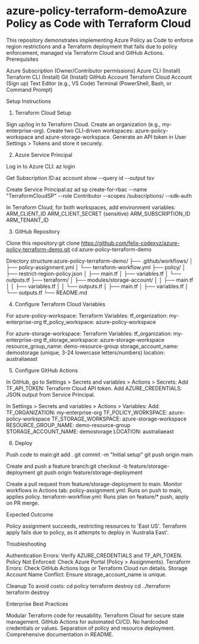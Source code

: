 # azure-policy-terraform-demoAzure Policy as Code with Terraform Cloud
This repository demonstrates implementing Azure Policy as Code to enforce region restrictions and a Terraform deployment that fails due to policy enforcement, managed via Terraform Cloud and GitHub Actions.
Prerequisites

Azure Subscription (Owner/Contributor permissions)
Azure CLI (Install)
Terraform CLI (Install)
Git (Install)
GitHub Account
Terraform Cloud Account (Sign up)
Text Editor (e.g., VS Code)
Terminal (PowerShell, Bash, or Command Prompt)

Setup Instructions
1. Terraform Cloud Setup

Sign up/log in to Terraform Cloud.
Create an organization (e.g., my-enterprise-org).
Create two CLI-driven workspaces: azure-policy-workspace and azure-storage-workspace.
Generate an API token in User Settings > Tokens and store it securely.

2. Azure Service Principal

Log in to Azure CLI: az login


Get Subscription ID:az account show --query id --output tsv


Create Service Principal:az ad sp create-for-rbac --name "TerraformCloudSP" --role Contributor --scopes /subscriptions/<subscription-id> --sdk-auth


In Terraform Cloud, for both workspaces, add environment variables:
ARM_CLIENT_ID
ARM_CLIENT_SECRET (sensitive)
ARM_SUBSCRIPTION_ID
ARM_TENANT_ID



3. GitHub Repository

Clone this repository:git clone https://github.com/felix-codexyz/azure-policy-terraform-demo.git
cd azure-policy-terraform-demo


Directory structure:azure-policy-terraform-demo/
├── .github/workflows/
│   ├── policy-assignment.yml
│   └── terraform-workflow.yml
├── policy/
│   ├── restrict-region-policy.json
│   ├── main.tf
│   ├── variables.tf
│   └── outputs.tf
├── terraform/
│   ├── modules/storage-account/
│   │   ├── main.tf
│   │   ├── variables.tf
│   │   └── outputs.tf
│   ├── main.tf
│   ├── variables.tf
│   └── outputs.tf
└── README.md



4. Configure Terraform Cloud Variables

For azure-policy-workspace:
Terraform Variables:
tf_organization: my-enterprise-org
tf_policy_workspace: azure-policy-workspace




For azure-storage-workspace:
Terraform Variables:
tf_organization: my-enterprise-org
tf_storage_workspace: azure-storage-workspace
resource_group_name: demo-resource-group
storage_account_name: demostorage<unique-suffix> (unique, 3-24 lowercase letters/numbers)
location: australiaeast





5. Configure GitHub Actions

In GitHub, go to Settings > Secrets and variables > Actions > Secrets:
Add TF_API_TOKEN: Terraform Cloud API token.
Add AZURE_CREDENTIALS: JSON output from Service Principal.


In Settings > Secrets and variables > Actions > Variables:
Add:
TF_ORGANIZATION: my-enterprise-org
TF_POLICY_WORKSPACE: azure-policy-workspace
TF_STORAGE_WORKSPACE: azure-storage-workspace
RESOURCE_GROUP_NAME: demo-resource-group
STORAGE_ACCOUNT_NAME: demostorage<unique-suffix>
LOCATION: australiaeast




6. Deploy

Push code to main:git add .
git commit -m "Initial setup"
git push origin main


Create and push a feature branch:git checkout -b feature/storage-deployment
git push origin feature/storage-deployment


Create a pull request from feature/storage-deployment to main.
Monitor workflows in Actions tab:
policy-assignment.yml: Runs on push to main, applies policy.
terraform-workflow.yml: Runs plan on feature/* push, apply on PR merge.



Expected Outcome

Policy assignment succeeds, restricting resources to 'East US'.
Terraform apply fails due to policy, as it attempts to deploy in 'Australia East'.

Troubleshooting

Authentication Errors: Verify AZURE_CREDENTIALS and TF_API_TOKEN.
Policy Not Enforced: Check Azure Portal (Policy > Assignments).
Terraform Errors: Check GitHub Actions logs or Terraform Cloud run details.
Storage Account Name Conflict: Ensure storage_account_name is unique.

Cleanup
To avoid costs:
cd policy
terraform destroy
cd ../terraform
terraform destroy

Enterprise Best Practices

Modular Terraform code for reusability.
Terraform Cloud for secure state management.
GitHub Actions for automated CI/CD.
No hardcoded credentials or values.
Separation of policy and resource deployment.
Comprehensive documentation in README.
